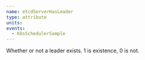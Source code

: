 ```yaml
---
name: etcdServerHasLeader
type: attribute
units: 
events:
  - K8sSchedulerSample
---
```


Whether or not a leader exists. 1 is existence, 0 is not.